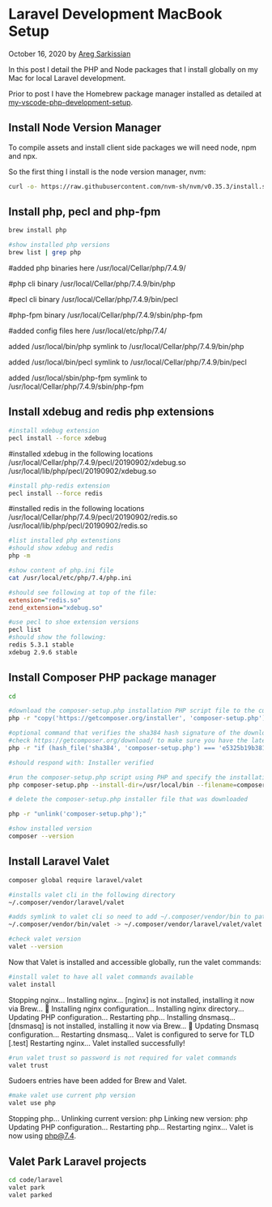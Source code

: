 # Laravel Development MacBook Setup

October 16, 2020 by [Areg Sarkissian](https://aregsar.com/about)

In this post I detail the PHP and Node packages that I install globally on my Mac for local Laravel development.

Prior to post I have the Homebrew package manager installed as detailed at [my-vscode-php-development-setup](https://aregsar.com/blog/2020/my-vscode-php-development-setup).

## Install Node Version Manager

To compile assets and install client side packages we will need node, npm and npx.

So the first thing I install is the node version manager, nvm:

```bash
curl -o- https://raw.githubusercontent.com/nvm-sh/nvm/v0.35.3/install.sh | bash
```

## Install php, pecl and php-fpm

```bash
brew install php
```

```bash
#show installed php versions
brew list | grep php
```

#added php binaries here
/usr/local/Cellar/php/7.4.9/

#php cli binary
/usr/local/Cellar/php/7.4.9/bin/php

#pecl cli binary
/usr/local/Cellar/php/7.4.9/bin/pecl

#php-fpm binary
/usr/local/Cellar/php/7.4.9/sbin/php-fpm

#added config files here
/usr/local/etc/php/7.4/

added /usr/local/bin/php symlink to /usr/local/Cellar/php/7.4.9/bin/php

added /usr/local/bin/pecl symlink to /usr/local/Cellar/php/7.4.9/bin/pecl

added /usr/local/sbin/php-fpm symlink to /usr/local/Cellar/php/7.4.9/sbin/php-fpm

## Install xdebug and redis php extensions

```bash
#install xdebug extension
pecl install --force xdebug
```

#installed xdebug in the following locations
/usr/local/Cellar/php/7.4.9/pecl/20190902/xdebug.so
/usr/local/lib/php/pecl/20190902/xdebug.so

```bash
#install php-redis extension
pecl install --force redis
```

#installed redis in the following locations
/usr/local/Cellar/php/7.4.9/pecl/20190902/redis.so
/usr/local/lib/php/pecl/20190902/redis.so

```bash
#list installed php extenstions
#should show xdebug and redis
php -m
```

```bash
#show content of php.ini file
cat /usr/local/etc/php/7.4/php.ini
```

```ini
#should see following at top of the file:
extension="redis.so"
zend_extension="xdebug.so"
```

```bash
#use pecl to shoe extension versions
pecl list
#should show the following:
redis 5.3.1 stable
xdebug 2.9.6 stable
```

## Install Composer PHP package manager

```bash
cd

#download the composer-setup.php installation PHP script file to the current directory
php -r "copy('https://getcomposer.org/installer', 'composer-setup.php');"

#optional command that verifies the sha384 hash signature of the downloaded file.
#check https://getcomposer.org/download/ to make sure you have the latest hash value
php -r "if (hash_file('sha384', 'composer-setup.php') === 'e5325b19b381bfd88ce90a5ddb7823406b2a38cff6bb704b0acc289a09c8128d4a8ce2bbafcd1fcbdc38666422fe2806') { echo 'Installer verified'; } else { echo 'Installer corrupt'; unlink('composer-setup.php'); } echo PHP_EOL;"

#should respond with: Installer verified

#run the composer-setup.php script using PHP and specify the installation directory and file name of the composer binary
php composer-setup.php --install-dir=/usr/local/bin --filename=composer

# delete the composer-setup.php installer file that was downloaded

php -r "unlink('composer-setup.php');"

#show installed version
composer --version
```

## Install Laravel Valet

```bash
composer global require laravel/valet

#installs valet cli in the following directory
~/.composer/vendor/laravel/valet

#adds symlink to valet cli so need to add ~/.composer/vendor/bin to path
~/.composer/vendor/bin/valet -> ~/.composer/vendor/laravel/valet/valet

#check valet version
valet --version
```

Now that Valet is installed and accessible globally, run the valet commands:

```bash
#install valet to have all valet commands available
valet install
```

Stopping nginx...
Installing nginx...
[nginx] is not installed, installing it now via Brew... 🍻
Installing nginx configuration...
Installing nginx directory...
Updating PHP configuration...
Restarting php...
Installing dnsmasq...
[dnsmasq] is not installed, installing it now via Brew... 🍻
Updating Dnsmasq configuration...
Restarting dnsmasq...
Valet is configured to serve for TLD [.test]
Restarting nginx...
Valet installed successfully!

```bash
#run valet trust so password is not required for valet commands
valet trust
```

Sudoers entries have been added for Brew and Valet.

```bash
#make valet use current php version
valet use php
```

Stopping php...
Unlinking current version: php
Linking new version: php
Updating PHP configuration...
Restarting php...
Restarting nginx...
Valet is now using php@7.4.

## Valet Park Laravel projects

```bash
cd code/laravel
valet park
valet parked
```
